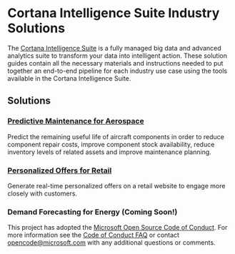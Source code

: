 # Cortana Intelligence Suite Industry Solutions
The [Cortana Intelligence Suite](https://www.microsoft.com/en-us/cloud-platform/cortana-intelligence-suite) is a fully managed big data and advanced analytics suite to transform your data into intelligent action. These solution guides contain all the necessary materials and instructions needed to put together an end-to-end pipeline for each industry use case using the tools available in the Cortana Intelligence Suite. 

## Solutions
### [Predictive Maintenance for Aerospace](https://github.com/Azure/Cortana-Intelligence-Suite-Industry-Solutions/tree/master/Aerospace/Predictive%20Maintenance)
Predict the remaining useful life of aircraft components in order to reduce component repair costs, improve component stock availability, reduce inventory levels of related assets and improve maintenance planning.

### [Personalized Offers for Retail](https://github.com/Azure/Cortana-Intelligence-Suite-Industry-Solutions/tree/master/Marketing/Personalized%20Offers)
Generate real-time personalized offers on a retail website to engage more closely with customers.

### Demand Forecasting for Energy (Coming Soon!)

This project has adopted the [Microsoft Open Source Code of Conduct](https://opensource.microsoft.com/codeofconduct/). For more information see the [Code of Conduct FAQ](https://opensource.microsoft.com/codeofconduct/faq/) or contact [opencode@microsoft.com](mailto:opencode@microsoft.com) with any additional questions or comments.

